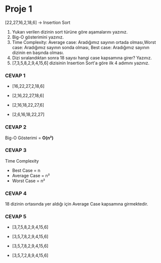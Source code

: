 # Proje 1 #
[22,27,16,2,18,6] -> Insertion Sort

1. Yukarı verilen dizinin sort türüne göre aşamalarını yazınız.
2. Big-O gösterimini yazınız.
3. Time Complexity: Average case: Aradığımız sayının ortada olması,Worst case: Aradığımız sayının sonda olması, Best case: Aradığımız sayının dizinin en başında olması.
4. Dizi sıralandıktan sonra 18 sayısı hangi case kapsamına girer? Yazınız.
5. [7,3,5,8,2,9,4,15,6] dizisinin Insertion Sort'a göre ilk 4 adımını yazınız.

### CEVAP 1 ###
- [16,22,27,2,18,6]

- [2,16,22,27,18,6]

- [2,16,18,22,27,6]

- [2,6,16,18,22,27]

### CEVAP 2 ###

Big-O Gösterimi = **O(n²)**

### CEVAP 3 ###

Time Complexity
- Best Case = n
- Average Case = n²
- Worst Case = n²

### CEVAP 4 ###

18 dizinin ortasında yer aldığı için Average Case kapsamına girmektedir.

### CEVAP 5 ###

- [3,7,5,8,2,9,4,15,6]

- [3,5,7,8,2,9,4,15,6]

- [3,5,7,8,2,9,4,15,6]

- [3,5,7,2,8,9,4,15,6]